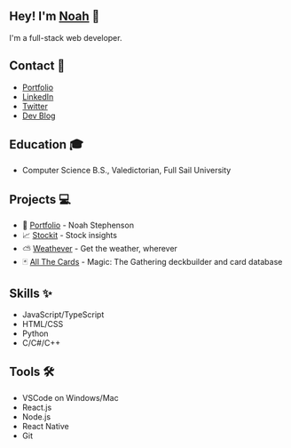 ## Hey! I'm [Noah](https://noahvstephenson.com/) 👋
I'm a full-stack web developer.

## Contact 📱
- [Portfolio](https://noahvstephenson.com/)
- [LinkedIn](https://www.linkedin.com/in/noahvstephenson/)
- [Twitter](https://twitter.com/noahvstephenson/)
- [Dev Blog](https://noahvstephenson.wordpress.com/)

## Education 🎓
- Computer Science B.S., Valedictorian, Full Sail University

## Projects 💻
- 🧑 [Portfolio](http://noahvstephenson.com/) - Noah Stephenson
- 📈 [Stockit](http://stockit-ns.vercel.app) - Stock insights 
- ⛅ [Weathever](http://weathever.vercel.app) - Get the weather, wherever
- 🃏 [All The Cards](https://noahvstephenson.github.io/projects/allthecards) - Magic: The Gathering deckbuilder and card database
  
## Skills ✨
- JavaScript/TypeScript
- HTML/CSS
- Python
- C/C#/C++
  
## Tools 🛠
- VSCode on Windows/Mac
- React.js
- Node.js
- React Native
- Git
